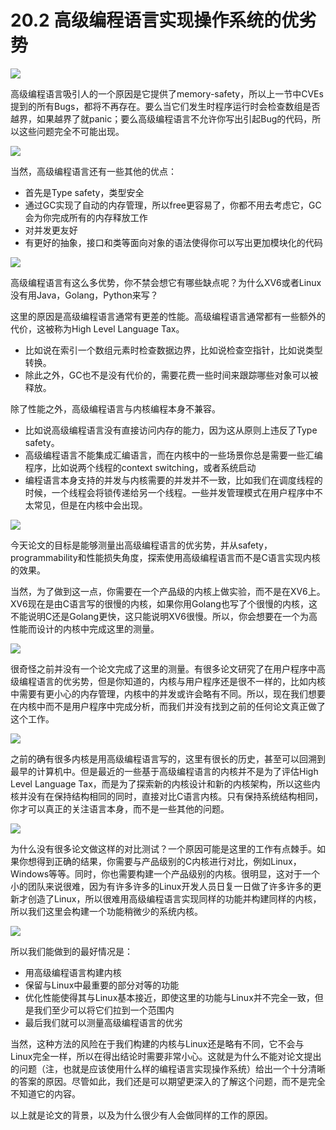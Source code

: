 # 20.2 高级编程语言实现操作系统的优劣势

![](<../gitbook/assets/image (37).png>)

高级编程语言吸引人的一个原因是它提供了memory-safety，所以上一节中CVEs提到的所有Bugs，都将不再存在。要么当它们发生时程序运行时会检查数组是否越界，如果越界了就panic；要么高级编程语言不允许你写出引起Bug的代码，所以这些问题完全不可能出现。

![](<../gitbook/assets/image (164).png>)

当然，高级编程语言还有一些其他的优点：

* 首先是Type safety，类型安全
* 通过GC实现了自动的内存管理，所以free更容易了，你都不用去考虑它，GC会为你完成所有的内存释放工作
* 对并发更友好
* 有更好的抽象，接口和类等面向对象的语法使得你可以写出更加模块化的代码

![](<../gitbook/assets/image (2).png>)

高级编程语言有这么多优势，你不禁会想它有哪些缺点呢？为什么XV6或者Linux没有用Java，Golang，Python来写？

这里的原因是高级编程语言通常有更差的性能。高级编程语言通常都有一些额外的代价，这被称为High Level Language Tax。

* 比如说在索引一个数组元素时检查数据边界，比如说检查空指针，比如说类型转换。
* 除此之外，GC也不是没有代价的，需要花费一些时间来跟踪哪些对象可以被释放。

除了性能之外，高级编程语言与内核编程本身不兼容。

* 比如说高级编程语言没有直接访问内存的能力，因为这从原则上违反了Type safety。
* 高级编程语言不能集成汇编语言，而在内核中的一些场景你总是需要一些汇编程序，比如说两个线程的context switching，或者系统启动
* 编程语言本身支持的并发与内核需要的并发并不一致，比如我们在调度线程的时候，一个线程会将锁传递给另一个线程。一些并发管理模式在用户程序中不太常见，但是在内核中会出现。

![](<../gitbook/assets/image (24).png>)

今天论文的目标是能够测量出高级编程语言的优劣势，并从safety，programmability和性能损失角度，探索使用高级编程语言而不是C语言实现内核的效果。

当然，为了做到这一点，你需要在一个产品级的内核上做实验，而不是在XV6上。XV6现在是由C语言写的很慢的内核，如果你用Golang也写了个很慢的内核，这不能说明C还是Golang更快，这只能说明XV6很慢。所以，你会想要在一个为高性能而设计的内核中完成这里的测量。

![](<../gitbook/assets/image (120).png>)

很奇怪之前并没有一个论文完成了这里的测量。有很多论文研究了在用户程序中高级编程语言的优劣势，但是你知道的，内核与用户程序还是很不一样的，比如内核中需要有更小心的内存管理，内核中的并发或许会略有不同。所以，现在我们想要在内核中而不是用户程序中完成分析，而我们并没有找到之前的任何论文真正做了这个工作。

![](<../gitbook/assets/image (107).png>)

之前的确有很多内核是用高级编程语言写的，这里有很长的历史，甚至可以回溯到最早的计算机中。但是最近的一些基于高级编程语言的内核并不是为了评估High Level Language Tax，而是为了探索新的内核设计和新的内核架构，所以这些内核并没有在保持结构相同的同时，直接对比C语言内核。只有保持系统结构相同，你才可以真正的关注语言本身，而不是一些其他的问题。

![](<../gitbook/assets/image (32).png>)

为什么没有很多论文做这样的对比测试？一个原因可能是这里的工作有点棘手。如果你想得到正确的结果，你需要与产品级别的C内核进行对比，例如Linux，Windows等等。同时，你也需要构建一个产品级别的内核。很明显，这对于一个小的团队来说很难，因为有许多许多的Linux开发人员日复一日做了许多许多的更新才创造了Linux，所以很难用高级编程语言实现同样的功能并构建同样的内核，所以我们这里会构建一个功能稍微少的系统内核。

![](<../gitbook/assets/image (114).png>)

所以我们能做到的最好情况是：

* 用高级编程语言构建内核
* 保留与Linux中最重要的部分对等的功能
* 优化性能使得其与Linux基本接近，即使这里的功能与Linux并不完全一致，但是我们至少可以将它们拉到一个范围内
* 最后我们就可以测量高级编程语言的优劣

当然，这种方法的风险在于我们构建的内核与Linux还是略有不同，它不会与Linux完全一样，所以在得出结论时需要非常小心。这就是为什么不能对论文提出的问题（注，也就是应该使用什么样的编程语言实现操作系统）给出一个十分清晰的答案的原因。尽管如此，我们还是可以期望更深入的了解这个问题，而不是完全不知道它的内容。

以上就是论文的背景，以及为什么很少有人会做同样的工作的原因。
